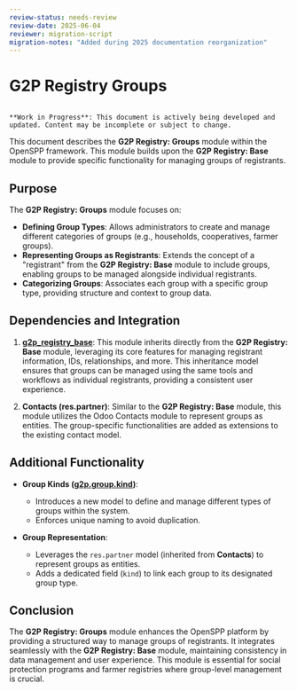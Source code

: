 ```yaml
---
review-status: needs-review
review-date: 2025-06-04
reviewer: migration-script
migration-notes: "Added during 2025 documentation reorganization"
---
```


# G2P Registry Groups

```{warning}

**Work in Progress**: This document is actively being developed and updated. Content may be incomplete or subject to change.
```

This document describes the **G2P Registry: Groups** module within the OpenSPP framework. This module builds upon the **G2P Registry: Base** module to provide specific functionality for managing groups of registrants.

## Purpose

The **G2P Registry: Groups** module focuses on:

* **Defining Group Types**:  Allows administrators to create and manage different categories of groups (e.g., households, cooperatives, farmer groups).
* **Representing Groups as Registrants**: Extends the concept of a "registrant" from the **G2P Registry: Base** module to include groups, enabling groups to be managed alongside individual registrants.
* **Categorizing Groups**:  Associates each group with a specific group type, providing structure and context to group data. 

## Dependencies and Integration

1. **[g2p_registry_base](g2p_registry_base)**: This module inherits directly from the **G2P Registry: Base** module, leveraging its core features for managing registrant information, IDs, relationships, and more. This inheritance model ensures that groups can be managed using the same tools and workflows as individual registrants, providing a consistent user experience.

2. **Contacts (res.partner)**:  Similar to the **G2P Registry: Base** module, this module utilizes the Odoo Contacts module to represent groups as entities.  The group-specific functionalities are added as extensions to the existing contact model.

## Additional Functionality

* **Group Kinds ([g2p.group.kind](g2p.group.kind))**:
    * Introduces a new model to define and manage different types of groups within the system.
    * Enforces unique naming to avoid duplication.

* **Group Representation**:
    * Leverages the `res.partner` model (inherited from **Contacts**) to represent groups as entities.
    * Adds a dedicated field (`kind`) to link each group to its designated group type.

## Conclusion

The **G2P Registry: Groups** module enhances the OpenSPP platform by providing a structured way to manage groups of registrants.  It integrates seamlessly with the **G2P Registry: Base** module, maintaining consistency in data management and user experience. This module is essential for social protection programs and farmer registries where group-level management is crucial. 

